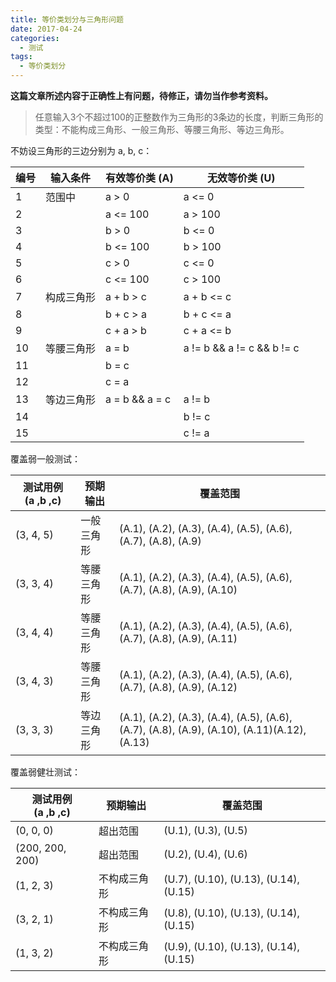 ```yaml
---
title: 等价类划分与三角形问题
date: 2017-04-24
categories:
  - 测试
tags:
  - 等价类划分
---
```


**这篇文章所述内容于正确性上有问题，待修正，请勿当作参考资料。**

> 任意输入3个不超过100的正整数作为三角形的3条边的长度，判断三角形的类型：不能构成三角形、一般三角形、等腰三角形、等边三角形。

不妨设三角形的三边分别为 a, b, c：

| 编号   | 输入条件  | 有效等价类 (A)      | 无效等价类 (U)                  |
| ---- | ----- | -------------- | -------------------------- |
| 1    | 范围中   | a > 0          | a <= 0                     |
| 2    |       | a <= 100       | a > 100                    |
| 3    |       | b > 0          | b <= 0                     |
| 4    |       | b <= 100       | b > 100                    |
| 5    |       | c > 0          | c <= 0                     |
| 6    |       | c <= 100       | c > 100                    |
| 7    | 构成三角形 | a + b > c      | a + b <= c                 |
| 8    |       | b + c > a      | b + c <= a                 |
| 9    |       | c + a > b      | c + a <= b                 |
| 10   | 等腰三角形 | a = b          | a != b && a != c && b != c |
| 11   |       | b = c          |                            |
| 12   |       | c = a          |                            |
| 13   | 等边三角形 | a = b && a = c | a != b                     |
| 14   |       |                | b != c                     |
| 15   |       |                | c != a                     |

覆盖弱一般测试：

| 测试用例(a ,b ,c) | 预期输出  | 覆盖范围                                     |
| ------------- | ----- | ---------------------------------------- |
| (3, 4, 5)     | 一般三角形 | (A.1), (A.2), (A.3), (A.4), (A.5), (A.6), (A.7), (A.8), (A.9) |
| (3, 3, 4)     | 等腰三角形 | (A.1), (A.2), (A.3), (A.4), (A.5), (A.6), (A.7), (A.8), (A.9), (A.10) |
| (3, 4, 4)     | 等腰三角形 | (A.1), (A.2), (A.3), (A.4), (A.5), (A.6), (A.7), (A.8), (A.9), (A.11) |
| (3, 4, 3)     | 等腰三角形 | (A.1), (A.2), (A.3), (A.4), (A.5), (A.6), (A.7), (A.8), (A.9), (A.12) |
| (3, 3, 3)     | 等边三角形 | (A.1), (A.2), (A.3), (A.4), (A.5), (A.6), (A.7), (A.8), (A.9), (A.10), (A.11)(A.12), (A.13) |

覆盖弱健壮测试：

| 测试用例(a ,b ,c)   | 预期输出   | 覆盖范围                                  |
| --------------- | ------ | ------------------------------------- |
| (0, 0, 0)       | 超出范围   | (U.1), (U.3), (U.5)                   |
| (200, 200, 200) | 超出范围   | (U.2), (U.4), (U.6)                   |
| (1, 2, 3)       | 不构成三角形 | (U.7), (U.10), (U.13), (U.14), (U.15) |
| (3, 2, 1)       | 不构成三角形 | (U.8), (U.10), (U.13), (U.14), (U.15) |
| (1, 3, 2)       | 不构成三角形 | (U.9), (U.10), (U.13), (U.14), (U.15) |
